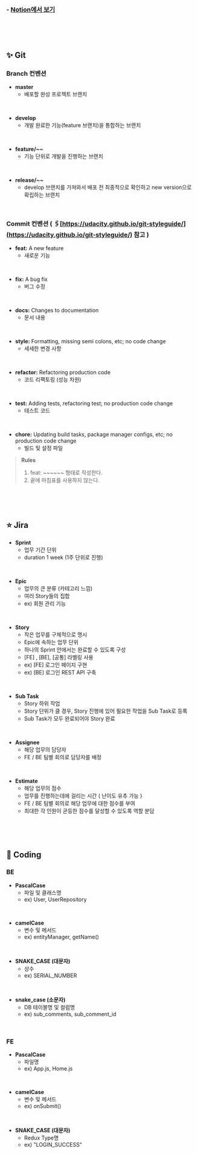 <br><br>
### - [Notion에서 보기](https://www.notion.so/8d51d36efb524ba9a12f1cd3bd8fafa1?v=2889481a50924fd089c2bbccdaa430f0&p=58980ed4cd4e4b3f8b49038ce03c483b)

<br><br><br>

## ✨ Git

### Branch 컨벤션

- **master**
    - 배포할 완성 프로젝트 브랜치
<br>

- **develop**
    - 개발 완료한 기능(feature 브랜치)을 통합하는 브랜치
<br>

- **feature/~~**
    - 기능 단위로 개발을 진행하는 브랜치
<br>

- **release/~~**
    - develop 브랜치를 가져와서 배포 전 최종적으로 확인하고 new version으로 확립하는 브랜치
<br>

### Commit 컨벤션 ( 🖇️[https://udacity.github.io/git-styleguide/](https://udacity.github.io/git-styleguide/)  참고 )


- **feat:** A new feature
    - 새로운 기능
<br>

- **fix:** A bug fix
    - 버그 수정
<br>

- **docs:** Changes to documentation
    - 문서 내용
<br>

- **style:** Formatting, missing semi colons, etc; no code change
    - 세세한 변경 사항
<br>

- **refactor:** Refactoring production code
    - 코드 리팩토링 (성능 차원)
<br>

- **test:** Adding tests, refactoring test; no production code change
    - 테스트 코드
<br>

- **chore:** Updating build tasks, package manager configs, etc; no production code change
    - 빌드 및 설정 파일
    
> **Rules** <br>
> 1. feat: ~~~~~~   형태로 작성한다. <br>
> 2. 끝에 마침표를 사용하지 않는다. <br>

<br><br><br>

## ⭐ Jira

- **Sprint**
    - 업무 기간 단위
    - duration 1 week (1주 단위로 진행)
<br>

- **Epic**
    - 업무의 큰 분류 (카테고리 느낌)
    - 여러 Story들의 집합
    - ex) 회원 관리 기능
<br>

- **Story**
    - 작은 업무를 구체적으로 명시
    - Epic에 속하는 업무 단위
    - 하나의 Sprint 안에서는 완료할 수 있도록 구성
    - [FE] , [BE], [공통] 라벨링 사용
    - ex) [FE] 로그인 페이지 구현
    - ex) [BE] 로그인 REST API 구축
<br>

- **Sub Task**
    - Story 하위 작업
    - Story 단위가 클 경우, Story 진행에 있어 필요한 작업을 Sub Task로 등록
    - Sub Task가 모두 완료되어야 Story 완료
<br>

- **Assignee**
    - 해당 업무의 담당자
    - FE / BE 팀별 회의로 담당자를 배정
<br>

- **Estimate**
    - 해당 업무의 점수
    - 업무를 진행하는데에 걸리는 시간 ( 난이도 유추 가능 )
    - FE / BE 팀별 회의로 해당 업무에 대한 점수를 부여
    - 최대한 각 인원이 균등한 점수를 달성할 수 있도록 역할 분담

<br><br><br>

## 📜 Coding

### **BE**

- **PascalCase**
    - 파일 및 클래스명
    - ex) User, UserRepository
<br>

- **camelCase**
    - 변수 및 메서드
    - ex) entityManager, getName()
<br>

- **SNAKE_CASE (대문자)**
    - 상수
    - ex) SERIAL_NUMBER
<br>

- **snake_case (소문자)**
    - DB 테이블명 및 컬럼명
    - ex) sub_comments, sub_comment_id
<br>


### **FE**

- **PascalCase**
    - 파일명
    - ex) App.js, Home.js
<br>

- **camelCase**
    - 변수 및 메서드
    - ex) onSubmit()
<br>

- **SNAKE_CASE (대문자)**
    - Redux Type명
    - ex) "LOGIN_SUCCESS"

